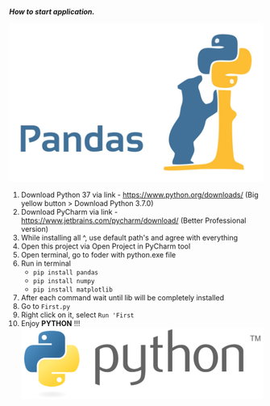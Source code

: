 **_How to start application._**

![Python Project](img/pandas.jpg)
1) Download Python 37 via link - https://www.python.org/downloads/
    (Big yellow button > Download Python 3.7.0)
2) Download PyCharm via link - https://www.jetbrains.com/pycharm/download/
    (Better Professional version)
3) While installing all ^, use default path's and agree with everything
4) Open this project via Open Project in PyCharm tool
5) Open terminal, go to foder with python.exe file
6) Run in terminal
    * ``pip install pandas``
    * ``pip install numpy``
    * ``pip install matplotlib``
7) After each command wait until lib will be completely installed
8) Go to ``First.py``
9) Right click on it, select ``Run 'First``
10) Enjoy **PYTHON** !!!
![Python Project](img/python.png)



